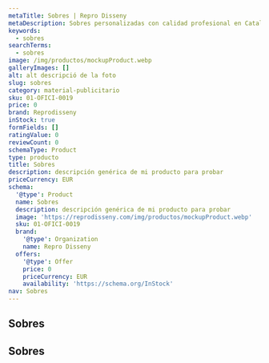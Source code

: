 ```yaml
---
metaTitle: Sobres | Repro Disseny
metaDescription: Sobres personalizadas con calidad profesional en Cataluña.
keywords:
  - sobres
searchTerms:
  - sobres
image: /img/productos/mockupProduct.webp
galleryImages: []
alt: alt descripció de la foto
slug: sobres
category: material-publicitario
sku: 01-OFICI-0019
price: 0
brand: Reprodisseny
inStock: true
formFields: []
ratingValue: 0
reviewCount: 0
schemaType: Product
type: producto
title: Sobres
description: descripción genérica de mi producto para probar
priceCurrency: EUR
schema:
  '@type': Product
  name: Sobres
  description: descripción genérica de mi producto para probar
  image: 'https://reprodisseny.com/img/productos/mockupProduct.webp'
  sku: 01-OFICI-0019
  brand:
    '@type': Organization
    name: Repro Disseny
  offers:
    '@type': Offer
    price: 0
    priceCurrency: EUR
    availability: 'https://schema.org/InStock'
nav: Sobres
---
```


## Sobres

## Sobres
